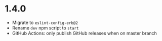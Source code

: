 # 1.4.0

- Migrate to `eslint-config-erb@2`
- Rename `dev` npm script to `start`
- GitHub Actions: only publish GitHub releases when on master branch
